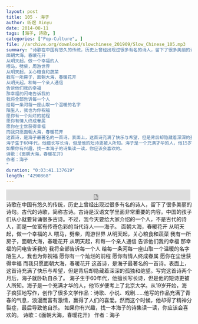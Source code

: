 ```yaml
---
layout: post
title: 105 - 海子
author: 昕煜 Xinyu
date: 2014-08-11
tags: [海子, 诗歌, ]
categories: ["Pop-Culture", ]
file: //archive.org/download/slowchinese_201909/Slow_Chinese_105.mp3
summary: "诗歌在中国有悠久的传统，历史上曾经出现过很多有名的诗人，留下了很多美丽的诗句。古代的诗歌，简称古诗。古诗是汉语文学里面非常重要的内容。中国的孩子们从小就要背诵很多古诗。不过，我今天要给大家介绍的一个人，不是古代的诗人，而是一位富有传奇色彩的当代诗人——海子。
面朝大海，春暖花开
从明天起，做一个幸福的人
喂马，劈柴，周游世界
从明天起，关心粮食和蔬菜
我有一所房子，面朝大海，春暖花开
从明天起，和每一个亲人通信
告诉他们我的幸福
那幸福的闪电告诉我的
我将全部告诉每一个人
给每一条河每一座山取一个温暖的名字
陌生人，我也为你祝福
愿你有一个灿烂的前程
愿你有情人终成眷属
愿你在尘世获得幸福
而我只愿面朝大海，春暖花开
这首诗，是海子最著名的一首诗。表面上，这首诗充满了快乐与希望，但是背后却隐藏着深深的孤独和绝望。写完这首诗两个月后，海子就卧轨自杀了。
海子生于60年代，他擅长写长诗，但是他的短诗更被人所知。海子是一个充满才华的人，他15岁便考上了北京大学。从19岁开始，海子疯狂地写作，创作了很多文学作品：诗歌、小说、戏剧……他写的作品充满了青春的气息，浪漫而富有激情，赢得了人们的喜爱。然而这个时候，他却得了精神分裂症，最后导致他自杀。
如果你有兴趣，找一本海子的诗集读一读，你应该会喜欢的。
诗歌：《面朝大海，春暖花开》
作者：海子
"
duration: "0:03:41.137619"
length: "4290868"
---
```


<iframe src="https://archive.org/embed/slowchinese_201909/Slow_Chinese_105.mp3" width="500" height="30" frameborder="0" webkitallowfullscreen="true" mozallowfullscreen="true" allowfullscreen></iframe>
诗歌在中国有悠久的传统，历史上曾经出现过很多有名的诗人，留下了很多美丽的诗句。古代的诗歌，简称古诗。古诗是汉语文学里面非常重要的内容。中国的孩子们从小就要背诵很多古诗。不过，我今天要给大家介绍的一个人，不是古代的诗人，而是一位富有传奇色彩的当代诗人——海子。
面朝大海，春暖花开
从明天起，做一个幸福的人
喂马，劈柴，周游世界
从明天起，关心粮食和蔬菜
我有一所房子，面朝大海，春暖花开
从明天起，和每一个亲人通信
告诉他们我的幸福
那幸福的闪电告诉我的
我将全部告诉每一个人
给每一条河每一座山取一个温暖的名字
陌生人，我也为你祝福
愿你有一个灿烂的前程
愿你有情人终成眷属
愿你在尘世获得幸福
而我只愿面朝大海，春暖花开
这首诗，是海子最著名的一首诗。表面上，这首诗充满了快乐与希望，但是背后却隐藏着深深的孤独和绝望。写完这首诗两个月后，海子就卧轨自杀了。
海子生于60年代，他擅长写长诗，但是他的短诗更被人所知。海子是一个充满才华的人，他15岁便考上了北京大学。从19岁开始，海子疯狂地写作，创作了很多文学作品：诗歌、小说、戏剧……他写的作品充满了青春的气息，浪漫而富有激情，赢得了人们的喜爱。然而这个时候，他却得了精神分裂症，最后导致他自杀。
如果你有兴趣，找一本海子的诗集读一读，你应该会喜欢的。
诗歌：《面朝大海，春暖花开》
作者：海子
